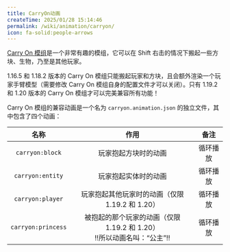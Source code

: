 ```yaml
---
title: CarryOn动画
createTime: 2025/01/28 15:14:46
permalink: /wiki/animation/carryon/
icon: fa-solid:people-arrows
---
```


[Carry On 模组](https://curseforge.com/minecraft/mc-mods/carry-on)是一个非常有趣的模组，它可以在 Shift
右击的情况下搬起一些方块、生物，乃至是其他玩家。

1.16.5 和 1.18.2 版本的 Carry On 模组只能搬起玩家和方块，且会额外渲染一个玩家手臂模型（需要修改 Carry On
模组自身的配置文件才可以关闭）。只有 1.19.2 和 1.20 版本的 Carry On 模组才可以完美兼容所有功能！

Carry On 模组的兼容动画是一个名为 `carryon.animation.json` 的独立文件，其中包含了四个动画：

|         名称         |                        作用                        |  备注  |
|:------------------:|:------------------------------------------------:|:----:|
|  `carryon:block`   |                    玩家抱起方块时的动画                    | 循环播放 |
|  `carryon:entity`  |                    玩家抱起实体时的动画                    | 循环播放 |
|  `carryon:player`  |          玩家抱起其他玩家时的动画（仅限 1.19.2 和 1.20）          | 循环播放 |
| `carryon:princess` | 被抱起的那个玩家的动画（仅限 1.19.2 和 1.20）<br>!!所以动画名叫：“公主”!! | 循环播放 |
